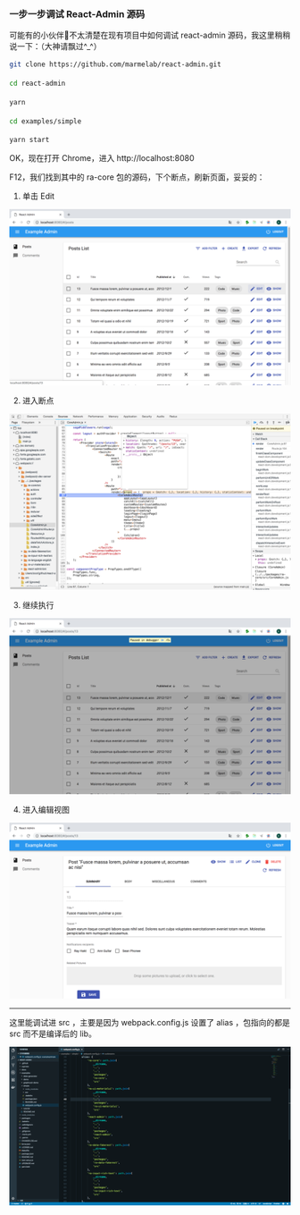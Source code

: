### 一步一步调试 React-Admin 源码

可能有的小伙伴不太清楚在现有项目中如何调试 react-admin 源码，我这里稍稍说一下：（大神请飘过^_^）

```sh
git clone https://github.com/marmelab/react-admin.git

cd react-admin

yarn

cd examples/simple

yarn start

```

OK，现在打开 Chrome，进入 http://localhost:8080

F12，我们找到其中的 ra-core 包的源码，下个断点，刷新页面，妥妥的：

1. 单击 Edit

![](../images/debug-step-1.png)

2. 进入断点

![](../images/debug-step-2.png)

3. 继续执行

![](../images/debug-step-3.png)

4. 进入编辑视图

![](../images/debug-step-4.png)

---

这里能调试进 src ，主要是因为 webpack.config.js 设置了 alias ，包指向的都是 src 而不是编译后的 lib。

![](../images/debug-webpack-config.png)
